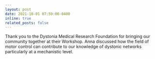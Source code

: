 ```yaml
---
layout: post
date: 2021-10-01 07:59:00-0400
inline: true
related_posts: false
---
```


Thank you to the Dystonia Medical Research Foundation for bringing our community together at their Workshop.  Anna discussed how the field of motor control can contribute to our knowledge of dystonic networks particularly at a mechanistic level.      


